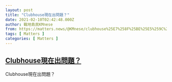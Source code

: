 ```yaml
---
layout: post
title: "Clubhouse現在出問題？"
date: 2021-02-10T02:42:48.000Z
author: 戰地島民KMnese
from: https://matters.news/@KMnese/clubhouse%25E7%258F%25BE%25E5%259C%25A8%25E5%2587%25BA%25E5%2595%258F%25E9%25A1%258C-bafyreihf7v5gze2jv26yu3tb37lkh53xyezsirmgblpp773su3c47h7ihm
tags: [ Matters ]
categories: [ Matters ]
---
```

<!--1612924968000-->
[Clubhouse現在出問題？](https://matters.news/@KMnese/clubhouse%25E7%258F%25BE%25E5%259C%25A8%25E5%2587%25BA%25E5%2595%258F%25E9%25A1%258C-bafyreihf7v5gze2jv26yu3tb37lkh53xyezsirmgblpp773su3c47h7ihm)
------

<div>
Clubhouse現在出問題？
</div>
